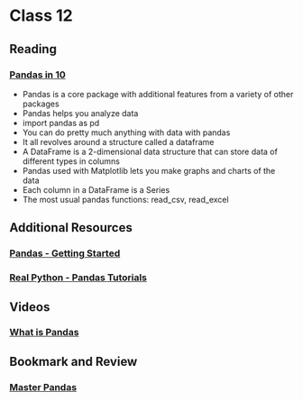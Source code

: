 # Class 12
## Reading
### [Pandas in 10](https://pandas.pydata.org/pandas-docs/stable/user_guide/10min.html)
- Pandas is a core package with additional features from a variety of other packages
- Pandas helps you analyze data
- import pandas as pd
- You can do pretty much anything with data with pandas
- It all revolves around a structure called a dataframe
- A DataFrame is a 2-dimensional data structure that can store data of different types in columns
- Pandas used with Matplotlib lets you make graphs and charts of the data
- Each column in a DataFrame is a Series
- The most usual pandas functions: read_csv, read_excel
## Additional Resources
### [Pandas - Getting Started](https://pandas.pydata.org/pandas-docs/stable/getting_started/intro_tutorials/index.html)
### [Real Python - Pandas Tutorials](https://realpython.com/learning-paths/pandas-data-science/)
## Videos
### [What is Pandas](https://www.youtube.com/watch?v=dcqPhpY7tWk&t=391s)
## Bookmark and Review
### [Master Pandas](https://towardsdatascience.com/be-a-more-efficient-data-scientist-today-master-pandas-with-this-guide-ea362d27386)